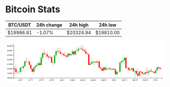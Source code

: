 # Bitcoin Stats

BTC/USDT|24h change|24h high|24h low|
|---|---|---|---|
|$19986.81|-1.07%|$20324.94|$19810.00|

<img src="./chart.svg">
